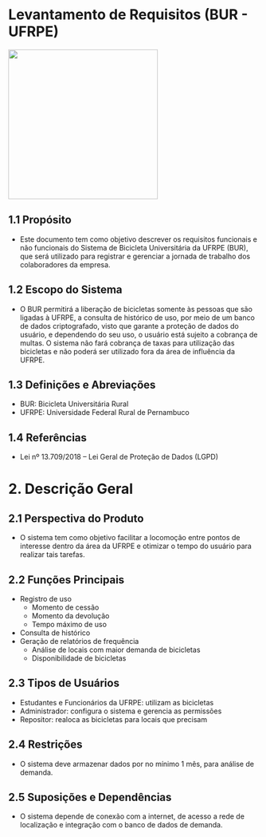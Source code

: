 # Levantamento de Requisitos (BUR - UFRPE) 
<img src="https://github.com/user-attachments/assets/54622bbd-cb40-483a-843d-2b4b1046ce0f" width="300" height="300">

## 1.1 Propósito
- Este documento tem como objetivo descrever os requisitos funcionais e não funcionais do Sistema de Bicicleta Universitária da UFRPE (BUR), que será utilizado para registrar e gerenciar a jornada de trabalho dos colaboradores da empresa.
## 1.2 Escopo do Sistema
- O BUR permitirá a liberação de bicicletas somente às pessoas que são ligadas à UFRPE, a consulta de histórico de uso, por meio de um banco de dados criptografado, visto que garante a proteção de dados do usuário, e dependendo do seu uso, o usuário está sujeito a cobrança de multas. O sistema não fará cobrança de taxas para utilização das bicicletas e não poderá ser utilizado fora da área de influência da UFRPE.
## 1.3 Definições e Abreviações
- BUR: Bicicleta Universitária Rural
- UFRPE: Universidade Federal Rural de Pernambuco
## 1.4 Referências
- Lei nº 13.709/2018 – Lei Geral de Proteção de Dados (LGPD)
# 2. Descrição Geral
## 2.1 Perspectiva do Produto
- O sistema tem como objetivo facilitar a locomoção entre pontos de interesse dentro da área da UFRPE e otimizar o tempo do usuário para realizar tais tarefas.  
## 2.2 Funções Principais
- Registro de uso
	- Momento de cessão
   	- Momento da devolução
   	- Tempo máximo de uso
- Consulta de histórico
- Geração de relatórios de frequência
	- Análise de locais com maior demanda de bicicletas
	- Disponibilidade de bicicletas
## 2.3 Tipos de Usuários
- Estudantes e Funcionários da UFRPE: utilizam as bicicletas
- Administrador: configura o sistema e gerencia as permissões
- Repositor: realoca as bicicletas para locais que precisam
## 2.4 Restrições
- O sistema deve armazenar dados por no mínimo 1 mês, para análise de demanda.
## 2.5 Suposições e Dependências
- O sistema depende de conexão com a internet, de acesso a rede de localização e integração com o banco de dados de demanda.



